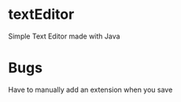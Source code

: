 # textEditor
Simple Text Editor made with Java

# Bugs
Have to manually add an extension when you save

